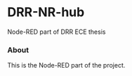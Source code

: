 DRR-NR-hub
==========

Node-RED part of DRR ECE thesis

### About

This is the Node-RED part of the project.